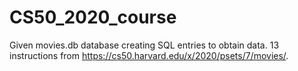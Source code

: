 # CS50_2020_course

Given movies.db database creating SQL entries to obtain data. 13 instructions from https://cs50.harvard.edu/x/2020/psets/7/movies/.
